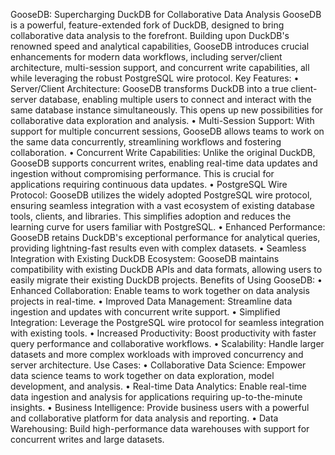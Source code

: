 GooseDB: Supercharging DuckDB for Collaborative Data Analysis
GooseDB is a powerful, feature-extended fork of DuckDB, designed to bring collaborative data analysis to the forefront. Building upon DuckDB's renowned speed and analytical capabilities, GooseDB introduces crucial enhancements for modern data workflows, including server/client architecture, multi-session support, and concurrent write capabilities, all while leveraging the robust PostgreSQL wire protocol.
Key Features:
•	Server/Client Architecture: GooseDB transforms DuckDB into a true client-server database, enabling multiple users to connect and interact with the same database instance simultaneously. This opens up new possibilities for collaborative data exploration and analysis.
•	Multi-Session Support: With support for multiple concurrent sessions, GooseDB allows teams to work on the same data concurrently, streamlining workflows and fostering collaboration.
•	Concurrent Write Capabilities: Unlike the original DuckDB, GooseDB supports concurrent writes, enabling real-time data updates and ingestion without compromising performance. This is crucial for applications requiring continuous data updates.
•	PostgreSQL Wire Protocol: GooseDB utilizes the widely adopted PostgreSQL wire protocol, ensuring seamless integration with a vast ecosystem of existing database tools, clients, and libraries. This simplifies adoption and reduces the learning curve for users familiar with PostgreSQL.
•	Enhanced Performance: GooseDB retains DuckDB's exceptional performance for analytical queries, providing lightning-fast results even with complex datasets.
•	Seamless Integration with Existing DuckDB Ecosystem: GooseDB maintains compatibility with existing DuckDB APIs and data formats, allowing users to easily migrate their existing DuckDB projects.
Benefits of Using GooseDB:
•	Enhanced Collaboration: Enable teams to work together on data analysis projects in real-time.
•	Improved Data Management: Streamline data ingestion and updates with concurrent write support.
•	Simplified Integration: Leverage the PostgreSQL wire protocol for seamless integration with existing tools.
•	Increased Productivity: Boost productivity with faster query performance and collaborative workflows.
•	Scalability: Handle larger datasets and more complex workloads with improved concurrency and server architecture.
Use Cases:
•	Collaborative Data Science: Empower data science teams to work together on data exploration, model development, and analysis.
•	Real-time Data Analytics: Enable real-time data ingestion and analysis for applications requiring up-to-the-minute insights.
•	Business Intelligence: Provide business users with a powerful and collaborative platform for data analysis and reporting.
•	Data Warehousing: Build high-performance data warehouses with support for concurrent writes and large datasets.
